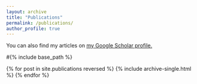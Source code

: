 ```yaml
---
layout: archive
title: "Publications"
permalink: /publications/
author_profile: true
---
```


You can also find my articles on <u><a href="{{author.googlescholar}}">my Google Scholar profile</a>.</u>

#{% include base_path %}

{% for post in site.publications reversed %}
  {% include archive-single.html %}
{% endfor %}
